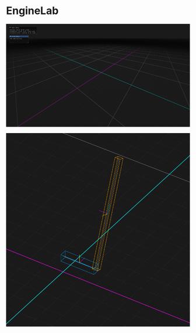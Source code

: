 # EngineLab

![Alt text](./assets/images/Screenshot%202025-02-28%20192523.png)

![Alt text](./assets/images/Screenshot%202025-03-01%20054430.png)
